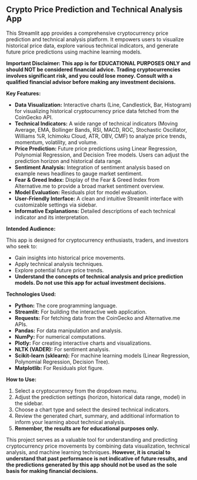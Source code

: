 ## Crypto Price Prediction and Technical Analysis App

This Streamlit app provides a comprehensive cryptocurrency price prediction and technical analysis platform. It empowers users to visualize historical price data, explore various technical indicators, and generate future price predictions using machine learning models.

**Important Disclaimer: This app is for EDUCATIONAL PURPOSES ONLY and should NOT be considered financial advice. Trading cryptocurrencies involves significant risk, and you could lose money. Consult with a qualified financial advisor before making any investment decisions.**

**Key Features:**

*   **Data Visualization:** Interactive charts (Line, Candlestick, Bar, Histogram) for visualizing historical cryptocurrency price data fetched from the CoinGecko API.
*   **Technical Indicators:** A wide range of technical indicators (Moving Average, EMA, Bollinger Bands, RSI, MACD, ROC, Stochastic Oscillator, Williams %R, Ichimoku Cloud, ATR, OBV, CMF) to analyze price trends, momentum, volatility, and volume.
*   **Price Prediction:** Future price predictions using Linear Regression, Polynomial Regression, and Decision Tree models. Users can adjust the prediction horizon and historical data range.
*   **Sentiment Analysis:** Integration of sentiment analysis based on example news headlines to gauge market sentiment.
*   **Fear & Greed Index:** Display of the Fear & Greed Index from Alternative.me to provide a broad market sentiment overview.
*   **Model Evaluation:** Residuals plot for model evaluation.
*   **User-Friendly Interface:** A clean and intuitive Streamlit interface with customizable settings via sidebar.
*   **Informative Explanations:** Detailed descriptions of each technical indicator and its interpretation.

**Intended Audience:**

This app is designed for cryptocurrency enthusiasts, traders, and investors who seek to:

*   Gain insights into historical price movements.
*   Apply technical analysis techniques.
*   Explore potential future price trends.
*   **Understand the concepts of technical analysis and price prediction models. Do not use this app for actual investment decisions.**

**Technologies Used:**

*   **Python:** The core programming language.
*   **Streamlit:** For building the interactive web application.
*   **Requests:** For fetching data from the CoinGecko and Alternative.me APIs.
*   **Pandas:** For data manipulation and analysis.
*   **NumPy:** For numerical computations.
*   **Plotly:** For creating interactive charts and visualizations.
*   **NLTK (VADER):** For sentiment analysis.
*   **Scikit-learn (sklearn):** For machine learning models (Linear Regression, Polynomial Regression, Decision Tree).
*   **Matplotlib:** For Residuals plot figure.

**How to Use:**

1.  Select a cryptocurrency from the dropdown menu.
2.  Adjust the prediction settings (horizon, historical data range, model) in the sidebar.
3.  Choose a chart type and select the desired technical indicators.
4.  Review the generated chart, summary, and additional information to inform your learning about technical analysis.
5.  **Remember, the results are for educational purposes only.**

This project serves as a valuable tool for understanding and predicting cryptocurrency price movements by combining data visualization, technical analysis, and machine learning techniques. **However, it is crucial to understand that past performance is not indicative of future results, and the predictions generated by this app should not be used as the sole basis for making financial decisions.**
